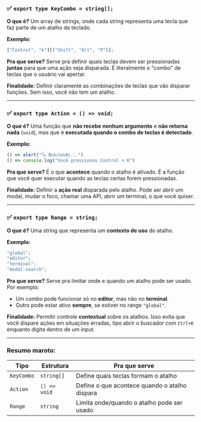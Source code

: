 ### ✅ `export type KeyCombo = string[];`

**O que é?**
Um array de strings, onde cada string representa uma tecla que faz parte de um atalho de teclado.

**Exemplo:**

```ts
["Control", "k"][("Shift", "Alt", "P")];
```

**Pra que serve?**
Serve pra definir quais teclas devem ser pressionadas **juntas** para que uma ação seja disparada.
É literalmente o "combo" de teclas que o usuário vai apertar.

**Finalidade:**
Definir claramente as combinações de teclas que vão disparar funções. Sem isso, você não tem um atalho.

---

### ✅ `export type Action = () => void;`

**O que é?**
Uma função que **não recebe nenhum argumento** e **não retorna nada** (`void`), mas que é **executada quando o combo de teclas é detectado**.

**Exemplo:**

```ts
() => alert("🔍 Buscando...")
() => console.log("Você pressionou Control + K")
```

**Pra que serve?**
É o que **acontece** quando o atalho é ativado. É a função que você quer executar quando as teclas certas forem pressionadas.

**Finalidade:**
Definir a **ação real** disparada pelo atalho. Pode ser abrir um modal, mudar o foco, chamar uma API, abrir um terminal, o que você quiser.

---

### ✅ `export type Range = string;`

**O que é?**
Uma string que representa um **contexto de uso** do atalho.

**Exemplo:**

```ts
"global";
"editor";
"terminal";
"modal-search";
```

**Pra que serve?**
Serve pra limitar onde e quando um atalho pode ser usado.
Por exemplo:

- Um combo pode funcionar só no **editor**, mas não no **terminal**.
- Outro pode estar ativo **sempre**, se estiver no range `"global"`.

**Finalidade:**
Permitir controle **contextual** sobre os atalhos. Isso evita que você dispare ações em situações erradas, tipo abrir o buscador com `Ctrl+K` enquanto digita dentro de um input.

---

### Resumo maroto:

| Tipo       | Estrutura    | Pra que serve                                 |
| ---------- | ------------ | --------------------------------------------- |
| `KeyCombo` | `string[]`   | Define quais teclas formam o atalho           |
| `Action`   | `() => void` | Define o que acontece quando o atalho dispara |
| `Range`    | `string`     | Limita onde/quando o atalho pode ser usado    |
